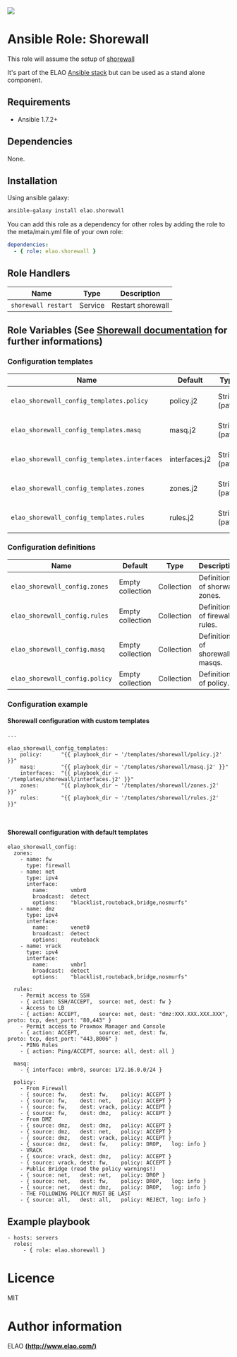 <img src="http://www.elao.com/images/corpo/logo_red_small.png"/>

# Ansible Role: Shorewall

This role will assume the setup of [shorewall](http://shorewall.net/)

It's part of the ELAO [Ansible stack](http://ansible.elao.com) but can be used as a stand alone component.

## Requirements

- Ansible 1.7.2+

## Dependencies

None.

## Installation

Using ansible galaxy:

```bash
ansible-galaxy install elao.shorewall
```
You can add this role as a dependency for other roles by adding the role to the meta/main.yml file of your own role:

```yaml
dependencies:
  - { role: elao.shorewall }
```

## Role Handlers

|Name|Type|Description|
|----|-----------|-------|
`shorewall restart`|Service|Restart shorewall

## Role Variables (See [Shorewall documentation](http://shorewall.net/Documentation_Index.html) for further informations)

### Configuration templates

|Name|Default|Type|Description|
|----|----|-----------|-------|
`elao_shorewall_config_templates.policy`|policy.j2|String (path)|Path to policy template.
`elao_shorewall_config_templates.masq`|masq.j2|String (path)|Path to masq template.
`elao_shorewall_config_templates.interfaces`|interfaces.j2|String (path)|Path to interfaces template.
`elao_shorewall_config_templates.zones`|zones.j2|String (path)|Path to zones template.
`elao_shorewall_config_templates.rules`|rules.j2|String (path)|Path to rules template.


### Configuration definitions

|Name|Default|Type|Description|
|----|----|-----------|-------|
`elao_shorewall_config.zones`|Empty collection|Collection|Definition of shorwall zones.
`elao_shorewall_config.rules`|Empty collection|Collection|Definition of firewall rules.
`elao_shorewall_config.masq`|Empty collection|Collection|Definition of shorewall masqs.
`elao_shorewall_config.policy`|Empty collection|Collection|Definition of policy.

### Configuration example

#### Shorewall configuration with custom templates

```
---

elao_shorewall_config_templates:
    policy:      "{{ playbook_dir ~ '/templates/shorewall/policy.j2' }}"
    masq:        "{{ playbook_dir ~ '/templates/shorewall/masq.j2' }}"
    interfaces:  "{{ playbook_dir ~ '/templates/shorewall/interfaces.j2' }}"
    zones:       "{{ playbook_dir ~ '/templates/shorewall/zones.j2' }}"
    rules:       "{{ playbook_dir ~ '/templates/shorewall/rules.j2' }}"
    
    

```

#### Shorewall configuration with default templates
```
elao_shorewall_config:
  zones:
    - name: fw
      type: firewall
    - name: net
      type: ipv4
      interface:
        name:       vmbr0
        broadcast:  detect
        options:    "blacklist,routeback,bridge,nosmurfs"
    - name: dmz
      type: ipv4
      interface:
        name:       venet0
        broadcast:  detect
        options:    routeback
    - name: vrack
      type: ipv4
      interface:
        name:       vmbr1
        broadcast:  detect
        options:    "blacklist,routeback,bridge,nosmurfs"

  rules:
    - Permit access to SSH
    - { action: SSH/ACCEPT,  source: net, dest: fw }
    - Access to LB
    - { action: ACCEPT,      source: net, dest: "dmz:XXX.XXX.XXX.XXX", proto: tcp, dest_port: "80,443" }
    - Permit access to Proxmox Manager and Console
    - { action: ACCEPT,      source: net, dest: fw,                  proto: tcp, dest_port: "443,8006" }
    - PING Rules
    - { action: Ping/ACCEPT, source: all, dest: all }

  masq:
    - { interface: vmbr0, source: 172.16.0.0/24 }

  policy:
    - From Firewall
    - { source: fw,    dest: fw,    policy: ACCEPT }
    - { source: fw,    dest: net,   policy: ACCEPT }
    - { source: fw,    dest: vrack, policy: ACCEPT }
    - { source: fw,    dest: dmz,   policy: ACCEPT }
    - From DMZ
    - { source: dmz,   dest: dmz,   policy: ACCEPT }
    - { source: dmz,   dest: net,   policy: ACCEPT }
    - { source: dmz,   dest: vrack, policy: ACCEPT }
    - { source: dmz,   dest: fw,    policy: DROP,   log: info }
    - VRACK
    - { source: vrack, dest: dmz,   policy: ACCEPT }
    - { source: vrack, dest: fw,    policy: ACCEPT }
    - Public Bridge (read the policy warnings!)
    - { source: net,   dest: net,   policy: DROP }
    - { source: net,   dest: fw,    policy: DROP,   log: info }
    - { source: net,   dest: dmz,   policy: DROP,   log: info }
    - THE FOLLOWING POLICY MUST BE LAST
    - { source: all,   dest: all,   policy: REJECT, log: info }
```

## Example playbook

    - hosts: servers
      roles:
         - { role: elao.shorewall }

# Licence

MIT

# Author information

ELAO [**(http://www.elao.com/)**](http://www.elao.com)

